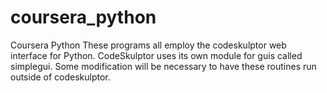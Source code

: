 coursera_python
===============

Coursera Python
These programs all employ the codeskulptor web interface for Python. CodeSkulptor uses its own module for guis called simplegui.
Some modification will be necessary to have these routines run outside of codeskulptor.
